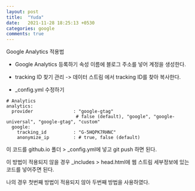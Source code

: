 ```yaml
---
layout: post
title:  "Yuda"
date:   2021-11-28 18:25:13 +0530
categories: google
comments: true
---
```


Google Analytics 적용법


- Google Analytics 등록하기
속성 이름에 블로그 주소를 넣어 계정을 생성한다.  

- tracking ID 찾기
관리 -> 데이터 스트림 에서 tracking ID를 찾아 복사한다.  

- _config.yml 수정하기
```
# Analytics
analytics:
  provider               : "google-gtag" 
                          # false (default), "google", "google-universal", "google-gtag", "custom"
  google:
    tracking_id          : "G-5HQPK7RHNC"
    anonymize_ip         : # true, false (default)
```
이 코드를 github.io 폴더 > _config.yml에 넣고 git push 하면 된다.  

이 방법이 적용되지 않을 경우 _includes > head.html에 웹 스트림 세부정보에 있는 코드를 넣어주면 된다.  

나의 경우 첫번째 방법이 적용되지 않아 두번째 방법을 사용하였다.